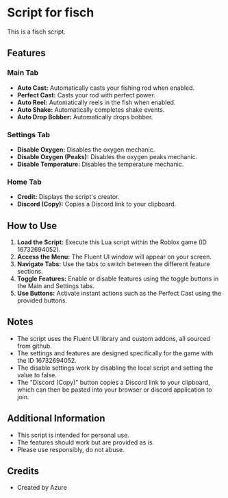 # Script for fisch

This is a fisch script.

## Features

### Main Tab

-   **Auto Cast:** Automatically casts your fishing rod when enabled.
-   **Perfect Cast:** Casts your rod with perfect power.
-   **Auto Reel:** Automatically reels in the fish when enabled.
-   **Auto Shake:** Automatically completes shake events.
-  **Auto Drop Bobber:** Automatically drops bobber.

### Settings Tab

-   **Disable Oxygen:** Disables the oxygen mechanic.
-   **Disable Oxygen (Peaks):** Disables the oxygen peaks mechanic.
-   **Disable Temperature:** Disables the temperature mechanic.

### Home Tab

-   **Credit:** Displays the script's creator.
-   **Discord (Copy):** Copies a Discord link to your clipboard.

## How to Use

1.  **Load the Script:** Execute this Lua script within the Roblox game (ID 16732694052).
2.  **Access the Menu:** The Fluent UI window will appear on your screen.
3.  **Navigate Tabs:** Use the tabs to switch between the different feature sections.
4.  **Toggle Features:** Enable or disable features using the toggle buttons in the Main and Settings tabs.
5.  **Use Buttons:** Activate instant actions such as the Perfect Cast using the provided buttons.

## Notes

-   The script uses the Fluent UI library and custom addons, all sourced from github.
-   The settings and features are designed specifically for the game with the ID 16732694052.
-   The disable settings work by disabling the local script and setting the value to false.
-   The "Discord (Copy)" button copies a Discord link to your clipboard, which can then be pasted into your browser or discord application to join.

## Additional Information

-   This script is intended for personal use.
-   The features should work but are provided as is.
-   Please use responsibly, do not abuse.

## Credits

-   Created by Azure